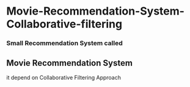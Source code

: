 # Movie-Recommendation-System-Collaborative-filtering
<h3>Small Recommendation System called <h2>Movie Recommendation System</h2> it depend on Collaborative Filtering Approach</h3>
